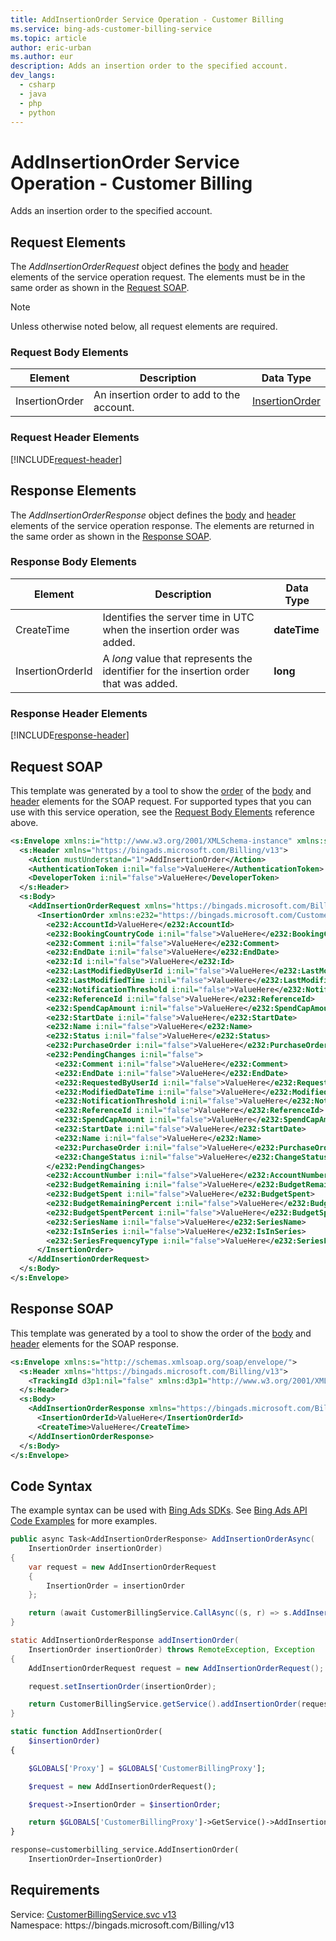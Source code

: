 ```yaml
---
title: AddInsertionOrder Service Operation - Customer Billing
ms.service: bing-ads-customer-billing-service
ms.topic: article
author: eric-urban
ms.author: eur
description: Adds an insertion order to the specified account.
dev_langs: 
  - csharp
  - java
  - php
  - python
---
```

# AddInsertionOrder Service Operation - Customer Billing
Adds an insertion order to the specified account.

## <a name="request"></a>Request Elements
The *AddInsertionOrderRequest* object defines the [body](#request-body) and [header](#request-header) elements of the service operation request. The elements must be in the same order as shown in the [Request SOAP](#request-soap). 

> [!NOTE]
> Unless otherwise noted below, all request elements are required.

### <a name="request-body"></a>Request Body Elements

|Element|Description|Data Type|
|-----------|---------------|-------------|
|<a name="insertionorder"></a>InsertionOrder|An insertion order to add to the account.|[InsertionOrder](insertionorder.md)|

### <a name="request-header"></a>Request Header Elements
[!INCLUDE[request-header](./includes/request-header.md)]

## <a name="response"></a>Response Elements
The *AddInsertionOrderResponse* object defines the [body](#response-body) and [header](#response-header) elements of the service operation response. The elements are returned in the same order as shown in the [Response SOAP](#response-soap).

### <a name="response-body"></a>Response Body Elements

|Element|Description|Data Type|
|-----------|---------------|-------------|
|<a name="createtime"></a>CreateTime|Identifies the server time in UTC when the insertion order was added.|**dateTime**|
|<a name="insertionorderid"></a>InsertionOrderId|A *long* value that represents the identifier for the insertion order that was added.|**long**|

### <a name="response-header"></a>Response Header Elements
[!INCLUDE[response-header](./includes/response-header.md)]

## <a name="request-soap"></a>Request SOAP
This template was generated by a tool to show the [order](../guides/services-protocol.md#element-order) of the [body](#request-body) and [header](#request-header) elements for the SOAP request. For supported types that you can use with this service operation, see the [Request Body Elements](#request-body) reference above.

```xml
<s:Envelope xmlns:i="http://www.w3.org/2001/XMLSchema-instance" xmlns:s="http://schemas.xmlsoap.org/soap/envelope/">
  <s:Header xmlns="https://bingads.microsoft.com/Billing/v13">
    <Action mustUnderstand="1">AddInsertionOrder</Action>
    <AuthenticationToken i:nil="false">ValueHere</AuthenticationToken>
    <DeveloperToken i:nil="false">ValueHere</DeveloperToken>
  </s:Header>
  <s:Body>
    <AddInsertionOrderRequest xmlns="https://bingads.microsoft.com/Billing/v13">
      <InsertionOrder xmlns:e232="https://bingads.microsoft.com/Customer/v13/Entities" i:nil="false">
        <e232:AccountId>ValueHere</e232:AccountId>
        <e232:BookingCountryCode i:nil="false">ValueHere</e232:BookingCountryCode>
        <e232:Comment i:nil="false">ValueHere</e232:Comment>
        <e232:EndDate i:nil="false">ValueHere</e232:EndDate>
        <e232:Id i:nil="false">ValueHere</e232:Id>
        <e232:LastModifiedByUserId i:nil="false">ValueHere</e232:LastModifiedByUserId>
        <e232:LastModifiedTime i:nil="false">ValueHere</e232:LastModifiedTime>
        <e232:NotificationThreshold i:nil="false">ValueHere</e232:NotificationThreshold>
        <e232:ReferenceId i:nil="false">ValueHere</e232:ReferenceId>
        <e232:SpendCapAmount i:nil="false">ValueHere</e232:SpendCapAmount>
        <e232:StartDate i:nil="false">ValueHere</e232:StartDate>
        <e232:Name i:nil="false">ValueHere</e232:Name>
        <e232:Status i:nil="false">ValueHere</e232:Status>
        <e232:PurchaseOrder i:nil="false">ValueHere</e232:PurchaseOrder>
        <e232:PendingChanges i:nil="false">
          <e232:Comment i:nil="false">ValueHere</e232:Comment>
          <e232:EndDate i:nil="false">ValueHere</e232:EndDate>
          <e232:RequestedByUserId i:nil="false">ValueHere</e232:RequestedByUserId>
          <e232:ModifiedDateTime i:nil="false">ValueHere</e232:ModifiedDateTime>
          <e232:NotificationThreshold i:nil="false">ValueHere</e232:NotificationThreshold>
          <e232:ReferenceId i:nil="false">ValueHere</e232:ReferenceId>
          <e232:SpendCapAmount i:nil="false">ValueHere</e232:SpendCapAmount>
          <e232:StartDate i:nil="false">ValueHere</e232:StartDate>
          <e232:Name i:nil="false">ValueHere</e232:Name>
          <e232:PurchaseOrder i:nil="false">ValueHere</e232:PurchaseOrder>
          <e232:ChangeStatus i:nil="false">ValueHere</e232:ChangeStatus>
        </e232:PendingChanges>
        <e232:AccountNumber i:nil="false">ValueHere</e232:AccountNumber>
        <e232:BudgetRemaining i:nil="false">ValueHere</e232:BudgetRemaining>
        <e232:BudgetSpent i:nil="false">ValueHere</e232:BudgetSpent>
        <e232:BudgetRemainingPercent i:nil="false">ValueHere</e232:BudgetRemainingPercent>
        <e232:BudgetSpentPercent i:nil="false">ValueHere</e232:BudgetSpentPercent>
        <e232:SeriesName i:nil="false">ValueHere</e232:SeriesName>
        <e232:IsInSeries i:nil="false">ValueHere</e232:IsInSeries>
        <e232:SeriesFrequencyType i:nil="false">ValueHere</e232:SeriesFrequencyType>
      </InsertionOrder>
    </AddInsertionOrderRequest>
  </s:Body>
</s:Envelope>
```

## <a name="response-soap"></a>Response SOAP
This template was generated by a tool to show the order of the [body](#response-body) and [header](#response-header) elements for the SOAP response.

```xml
<s:Envelope xmlns:s="http://schemas.xmlsoap.org/soap/envelope/">
  <s:Header xmlns="https://bingads.microsoft.com/Billing/v13">
    <TrackingId d3p1:nil="false" xmlns:d3p1="http://www.w3.org/2001/XMLSchema-instance">ValueHere</TrackingId>
  </s:Header>
  <s:Body>
    <AddInsertionOrderResponse xmlns="https://bingads.microsoft.com/Billing/v13">
      <InsertionOrderId>ValueHere</InsertionOrderId>
      <CreateTime>ValueHere</CreateTime>
    </AddInsertionOrderResponse>
  </s:Body>
</s:Envelope>
```

## <a name="example"></a>Code Syntax
The example syntax can be used with [Bing Ads SDKs](../guides/client-libraries.md). See [Bing Ads API Code Examples](../guides/code-examples.md) for more examples.
```csharp
public async Task<AddInsertionOrderResponse> AddInsertionOrderAsync(
	InsertionOrder insertionOrder)
{
	var request = new AddInsertionOrderRequest
	{
		InsertionOrder = insertionOrder
	};

	return (await CustomerBillingService.CallAsync((s, r) => s.AddInsertionOrderAsync(r), request));
}
```
```java
static AddInsertionOrderResponse addInsertionOrder(
	InsertionOrder insertionOrder) throws RemoteException, Exception
{
	AddInsertionOrderRequest request = new AddInsertionOrderRequest();

	request.setInsertionOrder(insertionOrder);

	return CustomerBillingService.getService().addInsertionOrder(request);
}
```
```php
static function AddInsertionOrder(
	$insertionOrder)
{

	$GLOBALS['Proxy'] = $GLOBALS['CustomerBillingProxy'];

	$request = new AddInsertionOrderRequest();

	$request->InsertionOrder = $insertionOrder;

	return $GLOBALS['CustomerBillingProxy']->GetService()->AddInsertionOrder($request);
}
```
```python
response=customerbilling_service.AddInsertionOrder(
	InsertionOrder=InsertionOrder)
```

## Requirements
Service: [CustomerBillingService.svc v13](https://clientcenter.api.bingads.microsoft.com/Api/Billing/v13/CustomerBillingService.svc)  
Namespace: https\://bingads.microsoft.com/Billing/v13  

